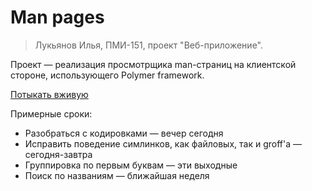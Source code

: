 # Man pages

> Лукьянов Илья, ПМИ-151, проект "Веб-приложение".

Проект — реализация просмотрщика man-страниц на клиентской стороне, использующего Polymer framework.

[Потыкать вживую](https://man.ilyaluk.ru/)

Примерные сроки:

* Разобраться с кодировками — вечер сегодня
* Исправить поведение симлинков, как файловых, так и groff'а — сегодня-завтра
* Группировка по первым буквам — эти выходные
* Поиск по названиям — ближайшая неделя
